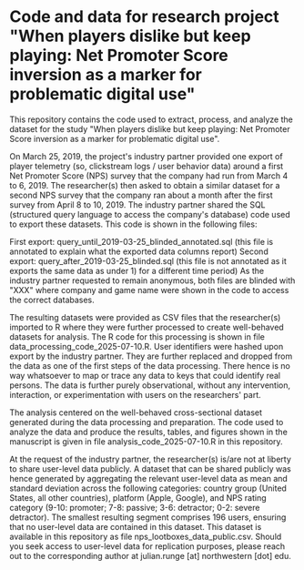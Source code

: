 # Code and data for research project "When players dislike but keep playing: Net Promoter Score inversion as a marker for problematic digital use"

This repository contains the code used to extract, process, and analyze the dataset for the study "When players dislike but keep playing: Net Promoter Score inversion as a marker for problematic digital use".

On March 25, 2019, the project's industry partner provided one export of player telemetry (so, clickstream logs / user behavior data) around a first Net Promoter Score (NPS) survey that the company had run from March 4 to 6, 2019. The researcher(s) then asked to obtain a similar dataset for a second NPS survey that the company ran about a month after the first survey from April 8 to 10, 2019. The industry partner shared the SQL (structured query language to access the company's database) code used to export these datasets. This code is shown in the following files:

First export: query_until_2019-03-25_blinded_annotated.sql (this file is annotated to explain what the exported data columns report)
Second export: query_after_2019-03-25_blinded.sql (this file is not annotated as it exports the same data as under 1) for a different time period)
As the industry partner requested to remain anonymous, both files are blinded with "XXX" where company and game name were shown in the code to access the correct databases.

The resulting datasets were provided as CSV files that the researcher(s) imported to R where they were further processed to create well-behaved datasets for analysis. The R code for this processing is shown in file data_processing_code_2025-07-10.R. User identifiers were hashed upon export by the industry partner. They are further replaced and dropped from the data as one of the first steps of the data processing. There hence is no way whatsoever to map or trace any data to keys that could identify real persons. The data is further purely observational, without any intervention, interaction, or experimentation with users on the researchers' part.

The analysis centered on the well-behaved cross-sectional dataset generated during the data processing and preparation. The code used to analyze the data and produce the results, tables, and figures shown in the manuscript is given in file analysis_code_2025-07-10.R in this repository.

At the request of the industry partner, the researcher(s) is/are not at liberty to share user-level data publicly. A dataset that can be shared publicly was hence generated by aggregating the relevant user-level data as mean and standard deviation across the following categories: country group (United States, all other countries), platform (Apple, Google), and NPS rating category (9-10: promoter; 7-8: passive; 3-6: detractor; 0-2: severe detractor). The smallest resulting segment comprises 196 users, ensuring that no user-level data are contained in this dataset. This dataset is available in this repository as file nps_lootboxes_data_public.csv. Should you seek access to user-level data for replication purposes, please reach out to the corresponding author at julian.runge [at] northwestern [dot] edu.
